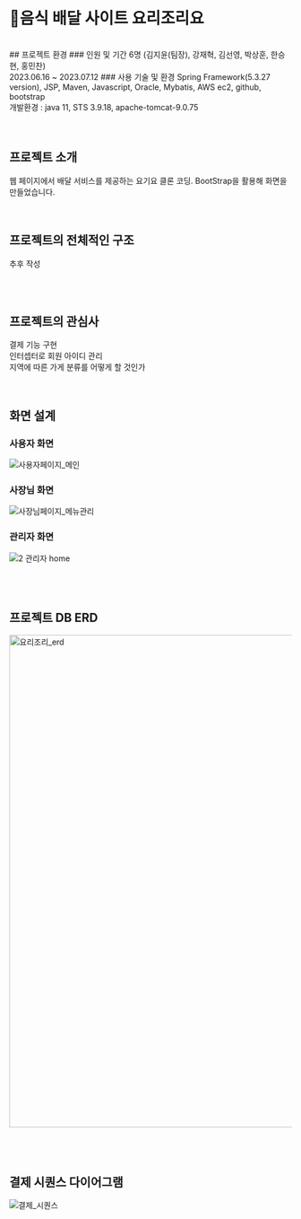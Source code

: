 # 🍕음식 배달 사이트 요리조리요

<br>
## 프로젝트 환경
### 인원 및 기간
6명 (김지윤(팀장), 강재혁, 김선영, 박상훈, 한승현, 홍민찬)
<br>
2023.06.16 ~ 2023.07.12
### 사용 기술 및 환경
Spring Framework(5.3.27 version), JSP, Maven, Javascript, Oracle, Mybatis, AWS ec2, github, bootstrap
<br>
개발환경 : java 11, STS 3.9.18, apache-tomcat-9.0.75
<br>
<br>
<br>

## 프로젝트 소개
웹 페이지에서 배달 서비스를 제공하는 요기요 클론 코딩. 
BootStrap을 활용해 화면을 만들었습니다. 

<br>

## 프로젝트의 전체적인 구조
추후 작성

<br>
<br>

## 프로젝트의 관심사
결제 기능 구현
<br>
인터셉터로 회원 아이디 관리
<br>
지역에 따른 가게 분류를 어떻게 할 것인가


<br>

## 화면 설계
### 사용자 화면
![사용자페이지_메인](https://github.com/more0st/yori/assets/118714351/b90aed13-5298-4497-9be2-73210ccc5127)
<br>

### 사장님 화면
![사장님페이지_메뉴관리](https://github.com/more0st/yori/assets/118714351/2d3e00ec-e98e-4535-9482-6695eb20fa74)
<br>

### 관리자 화면
![2  관리자 home](https://github.com/more0st/yori/assets/118714351/8f053fee-99e4-4ed4-8087-6d9d61390df8)
<br>
<br>
<br>
<br>



## 프로젝트 DB ERD
<img width="878" alt="요리조리_erd" src="https://github.com/more0st/yori/assets/118714351/2a62801c-c062-44c0-984b-606aec4673b4">
<br>
<br>
<br>
<br>


## 결제 시퀀스 다이어그램
![결제_시퀀스](https://github.com/more0st/yori/assets/118714351/31b1a410-13ef-47c5-b282-c15ffd2a8ba1)




